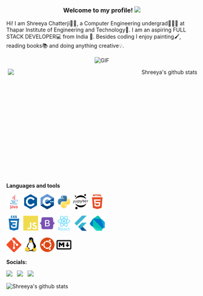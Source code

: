 <!-- ### Hi there 👋 -->
<h3 align="center">
  Welcome to my profile!
  <img src="https://media.giphy.com/media/hvRJCLFzcasrR4ia7z/giphy.gif" width="28">
</h3>
<p>Hi! I am Shreeya Chatterji👩🏻, a Computer Engineering undergrad👩🏻‍💻 at Thapar Institute of Engineering and Technology🏫. I am an aspiring FULL STACK DEVELOPER💻 from India 🚀. Besides coding I enjoy painting🖌, reading books📚  and doing anything creative💡.</p>
<p align="center">
<img width="380" align="center" alt="GIF" src="https://media.giphy.com/media/L1R1tvI9svkIWwpVYr/giphy.gif" />
 </p>
 <p align="right">
<img width="500" height="300" align="right" alt="Shreeya's github stats" 
         src="https://github-readme-stats.vercel.app/api?username=shreeyachatzz&show_icons=true&theme=react&count_private=true&include_all_commits=true" />
</p>

**Languages and tools**
<p align='left'>
  
<a><img  title="Java" alt="Java" width="40" height="40" src="https://raw.githubusercontent.com/devicons/devicon/master/icons/java/java-original-wordmark.svg" /></a>
<a><img title="C" alt="C" width="40" height="40" src="https://raw.githubusercontent.com/devicons/devicon/master/icons/c/c-plain.svg" /></a>
<a><img src="https://raw.githubusercontent.com/devicons/devicon/master/icons/cplusplus/cplusplus-original.svg" alt="cplusplus" width="40" height="40"/></a>
<a><img title="py" alt="py" width="40" height="40" src="https://raw.githubusercontent.com/devicons/devicon/master/icons/python/python-original.svg" /></a>
<a><img title="py" alt="jn" width="40" height="40" src="https://raw.githubusercontent.com/devicons/devicon/master/icons/jupyter/jupyter-plain-wordmark.svg" /></a> 
<a ><img src="https://raw.githubusercontent.com/devicons/devicon/master/icons/html5/html5-plain-wordmark.svg" alt="cplusplus" width="40" height="40"/></a>

<a ><img src="https://raw.githubusercontent.com/devicons/devicon/master/icons/css3/css3-plain-wordmark.svg" alt="cplusplus" width="40" height="40"/></a>
<a ><img src="https://raw.githubusercontent.com/devicons/devicon/master/icons/javascript/javascript-plain.svg" alt="js" width="40" height="40"/></a>
<a ><img src="https://raw.githubusercontent.com/devicons/devicon/master/icons/bootstrap/bootstrap-plain.svg" alt="cplusplus" width="40" height="40"/></a>
<a ><img src="https://raw.githubusercontent.com/devicons/devicon/master/icons/react/react-original-wordmark.svg" alt="cplusplus" width="40" height="40"/></a>
<a ><img src="https://raw.githubusercontent.com/devicons/devicon/master/icons/flutter/flutter-original.svg" alt="flutter" width="40" height="40"/></a>
<a ><img src="https://raw.githubusercontent.com/devicons/devicon/master/icons/dart/dart-original.svg" alt="dart" width="40" height="40"/></a>  

<a ><img src="https://raw.githubusercontent.com/devicons/devicon/master/icons/git/git-plain.svg" alt="git" width="40" height="40"/></a>
<a ><img src="https://raw.githubusercontent.com/devicons/devicon/master/icons/linux/linux-original.svg" alt="linux" width="40" height="40"/></a>
<a ><img src="https://raw.githubusercontent.com/devicons/devicon/master/icons/ubuntu/ubuntu-plain.svg" alt="linux" width="40" height="40"/></a>
<a ><img src="https://raw.githubusercontent.com/devicons/devicon/master/icons/markdown/markdown-original.svg" alt="linux" width="40" height="40"/></a>
</p>

<!--Github stats-->
   
**Socials:**
<p align='left'>
<a href="https://dev.to/shreeyachatzz"><img height="30" src="https://raw.githubusercontent.com/WaylonWalker/WaylonWalker/main/icon/dev.png"></a>&nbsp;&nbsp;
<a href="https://www.instagram.com/shreeya_chatz/"><img height="30" src="https://github.com/WaylonWalker/WaylonWalker/blob/main/icon/instagram.jpg?raw=true"></a>&nbsp;&nbsp;
<a href="https://www.linkedin.com/in/shreeya-chatterji-3b9732203/"><img height="30" src="https://github.com/WaylonWalker/WaylonWalker/blob/main/icon/linkedin.png?raw=true"></a>
</p>

<img width="1500" height="auto" align="right" alt="Shreeya's github stats" 
         src="https://github-profile-trophy.vercel.app/?username=shreeyachatzz&row=1&column=7&theme=darkhub&margin-w=15e" />
